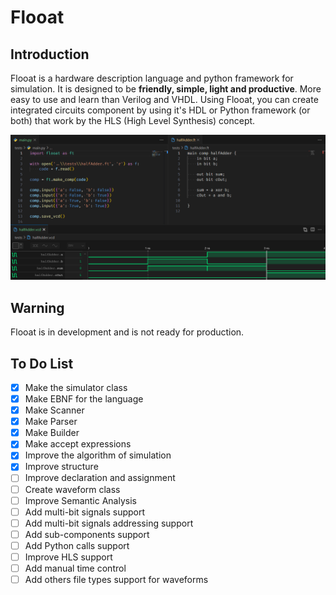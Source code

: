 # Flooat

## Introduction

Flooat is a hardware description language and python framework for simulation. It is designed to be **friendly, simple, light and productive**. More easy to use and learn than Verilog and VHDL. Using Flooat, you can create integrated circuits component by using it's HDL or Python framework (or both) that work by the HLS (High Level Synthesis) concept.

![Print of Flooat in VS Code.](doc/print.png)

## Warning

Flooat is in development and is not ready for production.

## To Do List

- [X] Make the simulator class
- [X] Make EBNF for the language
- [X] Make Scanner
- [X] Make Parser
- [X] Make Builder
- [X] Make accept expressions
- [X] Improve the algorithm of simulation
- [X] Improve structure
- [ ] Improve declaration and assignment
- [ ] Create waveform class
- [ ] Improve Semantic Analysis
- [ ] Add multi-bit signals support
- [ ] Add multi-bit signals addressing support
- [ ] Add sub-components support
- [ ] Add Python calls support
- [ ] Improve HLS support
- [ ] Add manual time control
- [ ] Add others file types support for waveforms
